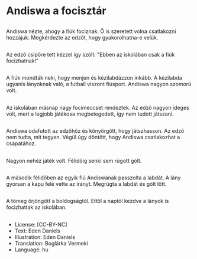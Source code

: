 # Andiswa a focisztár

##
Andiswa nézte, ahogy a fiúk fociznak. Ő is szeretett volna csatlakozni hozzájuk. Megkérdezte az edzőt, hogy gyakorolhatna-e velük.

##
Az edző csípőre tett kézzel így szólt: "Ebben az iskolában csak a fiúk focizhatnak!"

##
A fiúk mondták neki, hogy menjen és kézilabdázzon inkább. A kézilabda ugyanis lányoknak való, a futball viszont fiúsport. Andiswa nagyon szomorú volt.

##
Az iskolában másnap nagy focimeccset rendeztek. Az edző nagyon ideges volt, mert a legjobb játékosa megbetegedett, így nem tudott játszani.

##
Andiswa odafutott az edzőhöz és könyörgött, hogy játszhasson. Az edző nem tudta, mit tegyen. Végül úgy döntött, hogy Andiswa csatlakozhat a csapatához.

##
Nagyon nehéz játék volt. Félidőig senki sem rúgott gólt.

##
A második félidőben az egyik fiú Andiswának passzolta a labdát. A lány gyorsan a kapu felé vette az irányt. Megrúgta a labdát és gólt lőtt.

##
A tömeg őrjöngött a boldogságtól. Ettől a naptól kezdve a lányok is focizhattak az iskolában.

##
* License: [CC-BY-NC]
* Text: Eden Daniels
* Illustration: Eden Daniels
* Translation: Boglárka Vermeki
* Language: hu
